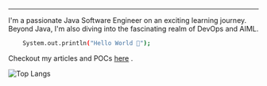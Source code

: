 ---
I'm a passionate Java Software Engineer on an exciting learning journey.
Beyond Java, I'm also diving into the fascinating realm of DevOps and AIML.

```bash
    System.out.println("Hello World 👋");
```

Checkout my articles and POCs [here](https://aa1588.github.io/profile/) .
<!--- ![Amrit's GitHub stats](https://github-readme-stats.vercel.app/api?username=amritcsadhikari&show_icons=true&theme=cobalt) -->

![Top Langs](https://github-readme-stats.vercel.app/api/top-langs/?username=aa1588&layout=compact&show_icons=true&theme=highcontrast)

<!---## Amrit Adhikari 
 Developer At - [THE STACK SCHOOL](https://github.com/thestackschool) -->

<!--
**aa1588/aa1588** is a ✨ _special_ ✨ repository because its `README.md` (this file) appears on your GitHub profile.

Here are some ideas to get you started:

- 🔭 I’m currently working on ...
- 🌱 I’m currently learning ...
- 👯 I’m looking to collaborate on ...
- 🤔 I’m looking for help with ...
- 💬 Ask me about ...
- 📫 How to reach me: ...
- 😄 Pronouns: ...
- ⚡ Fun fact: ...
-->
